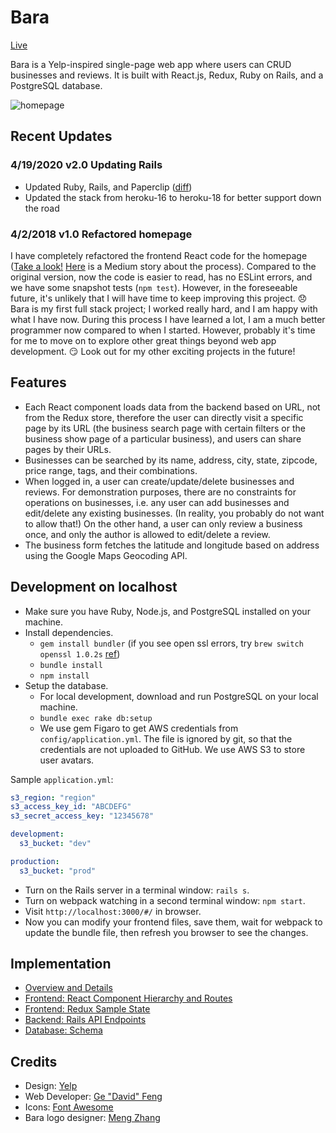 # Bara
[Live](http://bara.davidfeng.us/#/)

Bara is a Yelp-inspired single-page web app where users can CRUD businesses and reviews. It is built with React.js, Redux, Ruby on Rails, and a PostgreSQL database.

![homepage](/docs/homepage.png)

## Recent Updates

### 4/19/2020 v2.0 Updating Rails

* Updated Ruby, Rails, and Paperclip ([diff](https://github.com/davidfeng88/bara/compare/v1.0...v2.0))
* Updated the stack from heroku-16 to heroku-18 for better support down the road

### 4/2/2018 v1.0 Refactored homepage

I have completely refactored the frontend React code for the homepage ([Take a look!](/frontend/components/home/) [Here](https://codeburst.io/clean-code-in-react-fe11372f331c) is a Medium story about the process). Compared to the original version, now the code is easier to read, has no ESLint errors, and we have some snapshot tests (`npm test`). However, in the foreseeable future, it's unlikely that I will have time to keep improving this project. :disappointed: Bara is my first full stack project; I worked really hard, and I am happy with what I have now. During this process I have learned a lot, I am a much better programmer now compared to when I started. However, probably it's time for me to move on to explore other great things beyond web app development. :smirk: Look out for my other exciting projects in the future!

## Features

* Each React component loads data from the backend based on URL, not from the Redux store, therefore the user can directly visit a specific page by its URL (the business search page with certain filters or the business show page of a particular business), and users can share pages by their URLs.
* Businesses can be searched by its name, address, city, state, zipcode, price range, tags, and their combinations.
* When logged in, a user can create/update/delete businesses and reviews. For demonstration purposes, there are no constraints for operations on businesses, i.e. any user can add businesses and edit/delete any existing businesses. (In reality, you probably do not want to allow that!) On the other hand, a user can only review a business once, and only the author is allowed to edit/delete a review.
* The business form fetches the latitude and longitude based on address using the Google Maps Geocoding API.

## Development on localhost

* Make sure you have Ruby, Node.js, and PostgreSQL installed on your machine.
* Install dependencies.
    + `gem install bundler` (if you see open ssl errors, try `brew switch openssl 1.0.2s` [ref](https://stackoverflow.com/questions/59006602/dyld-library-not-loaded-usr-local-opt-openssl-lib-libssl-1-0-0-dylib))
    + `bundle install`
    + `npm install`
* Setup the database.
    + For local development, download and run PostgreSQL on your local machine.
    + `bundle exec rake db:setup`
    + We use gem Figaro to get AWS credentials from `config/application.yml`. The file is ignored by git, so that the credentials are not uploaded to GitHub. We use AWS S3 to store user avatars.

Sample `application.yml`:

```yml
s3_region: "region"
s3_access_key_id: "ABCDEFG"
s3_secret_access_key: "12345678"

development:
  s3_bucket: "dev"

production:
  s3_bucket: "prod"
```

* Turn on the Rails server in a terminal window: `rails s`.
* Turn on webpack watching in a second terminal window: `npm start`.
* Visit `http://localhost:3000/#/` in browser.
* Now you can modify your frontend files, save them, wait for webpack to update the bundle file, then refresh you browser to see the changes.

## Implementation
* [Overview and Details](/docs/implementation.md)
* [Frontend: React Component Hierarchy and Routes](/docs/component-hierarchy.md)
* [Frontend: Redux Sample State](/docs/sample-state.md)
* [Backend: Rails API Endpoints](/docs/api-endpoints.md)
* [Database: Schema](/docs/schema.md)

## Credits
* Design: [Yelp](https://www.yelp.com/nyc)
* Web Developer: [Ge "David" Feng](https://davidfeng.us/)
* Icons: [Font Awesome](http://fontawesome.io/)
* Bara logo designer: [Meng Zhang](https://www.linkedin.com/in/meng-zhang-692b7644/)
